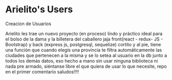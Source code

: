 # Arielito's Users 
Creacion de Usuarios

Arielito les trae un nuevo proyecto (en proceso) lindo y práctico ideal para el bolso de la dama y la billetera del caballero jaja front(react - redux- JS - Bootstrap) y back (express js, postgresql, sequelize) cortito y al pie, tiene una función que cuando elegís una provincia te filtra automáticamente las ciudades que pertenecen a la misma y se lo setea al usuario en la db junto a todos los demás datos, eso hecho a mano sin usar ninguna biblioteca ni nada pre armado, siéntanse libre el que quiera de usar lo que necesite, repo en el primer comentario saludos!!!!
